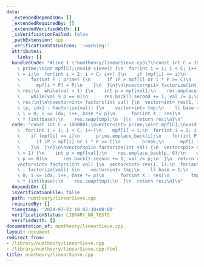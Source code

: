 ```yaml
---
data:
  _extendedDependsOn: []
  _extendedRequiredBy: []
  _extendedVerifiedWith: []
  _isVerificationFailed: false
  _pathExtension: cpp
  _verificationStatusIcon: ':warning:'
  attributes:
    links: []
  bundledCode: "#line 1 \"numtheory/linearSieve.cpp\"\nconst int C = 1000001;\nvector<int>\
    \ prime;\nint mpf[C];\nvoid sieve() {\n  for(int i = 1; i < C; i++)\n    mpf[i]\
    \ = i;\n  for(int i = 2; i < C; i++) {\n    if (mpf[i] == i)\n      prime.emplace_back(i);\n\
    \    for(int P : prime) {\n      if (P > mpf[i] or i * P >= C)\n        break;\n\
    \      mpf[i * P] = P;\n    }\n  }\n}\n\nvector<pii> factorize(int val) {\n  vector<pii>\
    \ res;\n  while(val > 1) {\n    int p = mpf[val];\n    res.emplace_back(p, 0);\n\
    \    while(val % p == 0)\n      res.back().second += 1, val /= p;\n  }\n  return\
    \ res;\n}\n\nvector<int> factors(int val) {\n  vector<int> res(1, 1);\n  for(auto\
    \ [p, idx] : factorize(val)) {\n    vector<int> tmp;\n    ll base = 1;\n    for(int\
    \ i = 0; i <= idx; i++, base *= p)\n      for(int X : res)\n        tmp.emplace_back(X\
    \ * (int)base);\n    res.swap(tmp);\n  }\n  return res;\n}\n"
  code: "const int C = 1000001;\nvector<int> prime;\nint mpf[C];\nvoid sieve() {\n\
    \  for(int i = 1; i < C; i++)\n    mpf[i] = i;\n  for(int i = 2; i < C; i++) {\n\
    \    if (mpf[i] == i)\n      prime.emplace_back(i);\n    for(int P : prime) {\n\
    \      if (P > mpf[i] or i * P >= C)\n        break;\n      mpf[i * P] = P;\n\
    \    }\n  }\n}\n\nvector<pii> factorize(int val) {\n  vector<pii> res;\n  while(val\
    \ > 1) {\n    int p = mpf[val];\n    res.emplace_back(p, 0);\n    while(val %\
    \ p == 0)\n      res.back().second += 1, val /= p;\n  }\n  return res;\n}\n\n\
    vector<int> factors(int val) {\n  vector<int> res(1, 1);\n  for(auto [p, idx]\
    \ : factorize(val)) {\n    vector<int> tmp;\n    ll base = 1;\n    for(int i =\
    \ 0; i <= idx; i++, base *= p)\n      for(int X : res)\n        tmp.emplace_back(X\
    \ * (int)base);\n    res.swap(tmp);\n  }\n  return res;\n}\n"
  dependsOn: []
  isVerificationFile: false
  path: numtheory/linearSieve.cpp
  requiredBy: []
  timestamp: '2024-07-23 18:02:38+08:00'
  verificationStatus: LIBRARY_NO_TESTS
  verifiedWith: []
documentation_of: numtheory/linearSieve.cpp
layout: document
redirect_from:
- /library/numtheory/linearSieve.cpp
- /library/numtheory/linearSieve.cpp.html
title: numtheory/linearSieve.cpp
---
```

